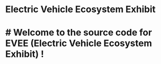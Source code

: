 # Electric Vehicle Ecosystem Exhibit

# # Welcome to the source code for EVEE (Electric Vehicle Ecosystem Exhibit) !

